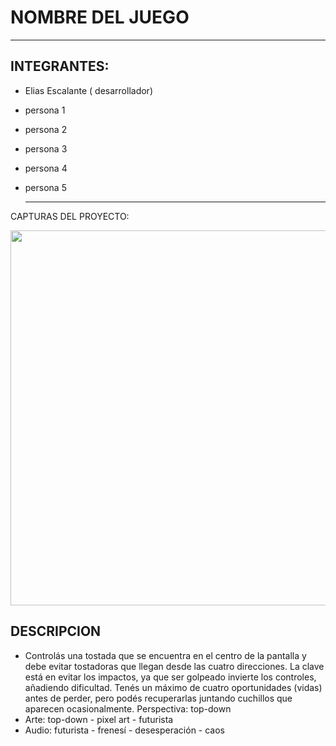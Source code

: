 # NOMBRE DEL JUEGO

----

## INTEGRANTES:

- Elias Escalante ( desarrollador)
- persona 1
- persona 2
- persona 3
- persona 4
- persona 5

  ------

CAPTURAS DEL PROYECTO:

<img src="" width="600" />

## DESCRIPCION

- Controlás una tostada que se encuentra en el centro de la pantalla y debe evitar tostadoras que llegan desde las cuatro direcciones. La clave está en evitar los impactos, ya que ser golpeado invierte los controles, añadiendo dificultad. Tenés un máximo de cuatro oportunidades (vidas) antes de perder, pero podés recuperarlas juntando cuchillos  que aparecen ocasionalmente.
Perspectiva: top-down
- Arte: top-down - pixel art - futurista
- Audio: futurista - frenesí - desesperación - caos
